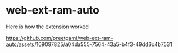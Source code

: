# web-ext-ram-auto

Here is how the extension worked

https://github.com/preetgami/web-ext-ram-auto/assets/109097825/a04da555-7564-43a5-b4f3-49dd6c4b7531

